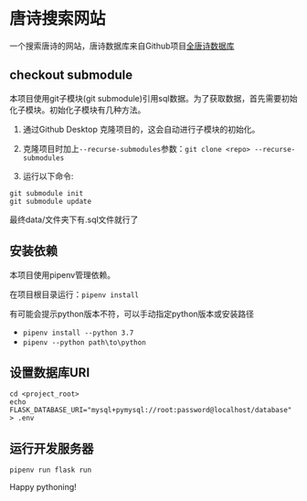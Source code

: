 # 唐诗搜索网站
一个搜索唐诗的网站，唐诗数据库来自Github项目[全唐诗数据库](https://github.com/hxgdzyuyi/tang_poetry)

## checkout submodule
本项目使用git子模块(git submodule)引用sql数据。为了获取数据，首先需要初始化子模块。初始化子模块有几种方法。

1. 通过Github Desktop 克隆项目的，这会自动进行子模块的初始化。

2. 克隆项目时加上`--recurse-submodules`参数：`git clone <repo> --recurse-submodules`

3. 运行以下命令:
```
git submodule init
git submodule update
```
最终data/文件夹下有.sql文件就行了

## 安装依赖
本项目使用pipenv管理依赖。

在项目根目录运行：`pipenv install`

有可能会提示python版本不符，可以手动指定python版本或安装路径
- `pipenv install --python 3.7`
- `pipenv --python path\to\python`

## 设置数据库URI
```
cd <project_root>
echo FLASK_DATABASE_URI="mysql+pymysql://root:password@localhost/database" > .env
```

## 运行开发服务器
`pipenv run flask run`

Happy pythoning!
